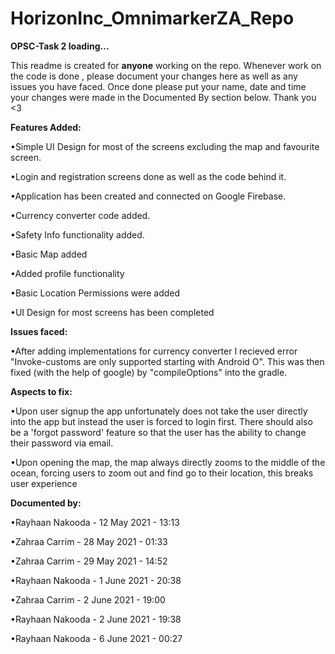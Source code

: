 # HorizonInc_OmnimarkerZA_Repo
<b>OPSC-Task 2 loading...</b>

This readme is created for <b>anyone</b> working on the repo. 
Whenever work on the code is done , please document your changes here as well as any issues you have faced.
Once done please put your name, date and time your changes were made in the Documented By section below.
Thank you <3


<b>Features Added:</b>

•Simple UI Design for most of the screens excluding the map and favourite screen.

•Login and registration screens done as well as the code behind it.

•Application has been created and connected on Google Firebase.

•Currency converter code added.

•Safety Info functionality added.

•Basic Map added 

•Added profile functionality 

•Basic Location Permissions were added 

•UI Design for most screens has been completed 


<b>Issues faced:</b>

•After adding implementations for currency converter I recieved error "Invoke-customs are only supported starting with Android O". This was then fixed (with the help of google) by "compileOptions" into the gradle. 



<b>Aspects to fix:</b>

•Upon user signup the app unfortunately does not take the user directly into the app but instead the user is forced to login first. There should also be a 'forgot password' feature so that the user has the ability to change their password via email.

•Upon opening the map, the map always directly zooms to the middle of the ocean, forcing users to zoom out and find go to their location, this breaks user experience



<b>Documented by:</b>

•Rayhaan Nakooda - 12 May 2021 - 13:13

•Zahraa Carrim - 28 May 2021 - 01:33

•Zahraa Carrim - 29 May 2021 - 14:52

•Rayhaan Nakooda - 1 June 2021 - 20:38

•Zahraa Carrim - 2 June 2021 - 19:00

•Rayhaan Nakooda - 2 June 2021 - 19:38

•Rayhaan Nakooda - 6 June 2021 - 00:27
